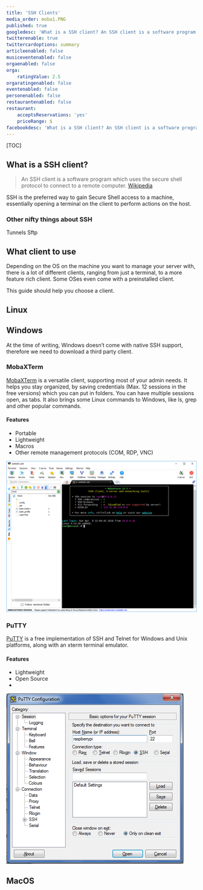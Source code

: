 ```yaml
---
title: 'SSH Clients'
media_order: moba1.PNG
published: true
googledesc: 'What is a SSH client? An SSH client is a software program which uses the secure shell protocol to connect to a remote computer.'
twitterenable: true
twittercardoptions: summary
articleenabled: false
musiceventenabled: false
orgaenabled: false
orga:
    ratingValue: 2.5
orgaratingenabled: false
eventenabled: false
personenabled: false
restaurantenabled: false
restaurant:
    acceptsReservations: 'yes'
    priceRange: $
facebookdesc: 'What is a SSH client? An SSH client is a software program which uses the secure shell protocol to connect to a remote computer.Wikipedia SSH is the preferred way to gain Secure Shell access to a machine, essentially opening a terminal on the client to perform actions on the host.'
---
```


[TOC]

## What is a SSH client?
> An SSH client is a software program which uses the secure shell protocol to connect to a remote computer.
[Wikipedia](https://en.wikipedia.org/wiki/Comparison_of_SSH_clients)

SSH is the preferred way to gain Secure Shell access to a machine, essentially opening a terminal on the client to perform actions on the host.

### Other nifty things about SSH
Tunnels
Sftp

## What client to use
Depending on the OS on the machine you want to manage your server with, there is a lot of different clients, ranging from just a terminal, to a more feature rich client. Some OSes even come with a preinstalled client.

This guide should help you choose a client.

## Linux

## Windows
At the time of writing, Windows doesn’t come with native SSH support, therefore we need to download a third party client.

### MobaXTerm
[MobaXTerm](https://mobaxterm.mobatek.net/) is a versatile client, supporting most of your admin needs. It helps you stay organized, by saving credentials (Max. 12 sessions in the free versions) which you can put in folders. You can have multiple sessions open, as tabs. It also brings some Linux commands to Windows, like ls, grep and other popular commands.

#### Features
* Portable
* Lightweight
* Macros
* Other remote management protocols (COM, RDP, VNC)

![MobaGUI](moba1.PNG)

### PuTTY
[PuTTY](https://www.putty.org/) is a free implementation of SSH and Telnet for Windows and Unix platforms, along with an xterm terminal emulator.

#### Features
* Lightweight
* Open Source
* 
![](putty.png)


## MacOS

